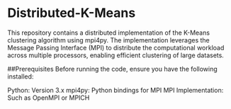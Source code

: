 # Distributed-K-Means 
This repository contains a distributed implementation of the K-Means clustering algorithm using mpi4py. The implementation leverages the Message Passing Interface (MPI) to distribute the computational workload across multiple processors, enabling efficient clustering of large datasets.

##Prerequisites
Before running the code, ensure you have the following installed:

Python: Version 3.x
mpi4py: Python bindings for MPI
MPI Implementation: Such as OpenMPI or MPICH
